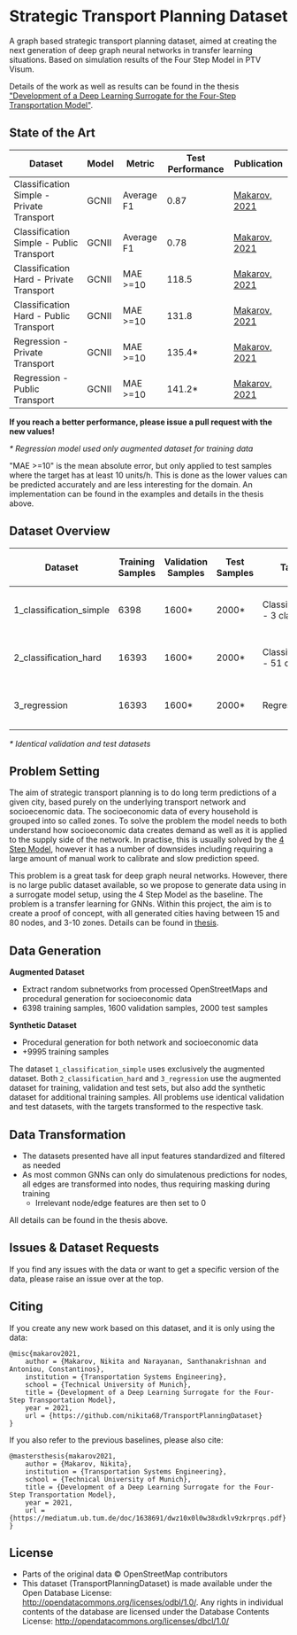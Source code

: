 # Strategic Transport Planning Dataset

A graph based strategic transport planning dataset, aimed at creating the next generation of deep graph neural networks in transfer learning situations. Based on simulation results of the Four Step Model in PTV Visum.

Details of the work as well as results can be found in the thesis ["Development of a Deep Learning Surrogate for the Four-Step Transportation Model"](https://mediatum.ub.tum.de/doc/1638691/dwz10x0l0w38xdklv9zkrprqs.pdf).


## State of the Art

| **Dataset**                               | **Model** | **Metric** | **Test Performance** | **Publication**                                                                       |
|-------------------------------------------|-----------|------------|----------------------|---------------------------------------------------------------------------------------|
| Classification Simple - Private Transport | GCNII     | Average F1 | 0.87                 | [Makarov, 2021](https://mediatum.ub.tum.de/doc/1638691/dwz10x0l0w38xdklv9zkrprqs.pdf) |
| Classification Simple - Public Transport  | GCNII     | Average F1 | 0.78                 | [Makarov, 2021](https://mediatum.ub.tum.de/doc/1638691/dwz10x0l0w38xdklv9zkrprqs.pdf) |
| Classification Hard - Private Transport   | GCNII     | MAE >=10   | 118.5                | [Makarov, 2021](https://mediatum.ub.tum.de/doc/1638691/dwz10x0l0w38xdklv9zkrprqs.pdf) |
| Classification Hard - Public Transport    | GCNII     | MAE >=10   | 131.8                | [Makarov, 2021](https://mediatum.ub.tum.de/doc/1638691/dwz10x0l0w38xdklv9zkrprqs.pdf) |
| Regression - Private Transport            | GCNII     | MAE >=10   | 135.4*               | [Makarov, 2021](https://mediatum.ub.tum.de/doc/1638691/dwz10x0l0w38xdklv9zkrprqs.pdf) |
| Regression - Public Transport             | GCNII     | MAE >=10   | 141.2*               | [Makarov, 2021](https://mediatum.ub.tum.de/doc/1638691/dwz10x0l0w38xdklv9zkrprqs.pdf) |

**If you reach a better performance, please issue a pull request with the new values!**

_* Regression model used only augmented dataset for training data_ 

"MAE >=10" is the mean absolute error, but only applied to test samples where the target has at least 10 units/h.
This is done as the lower values can be predicted accurately and are less interesting for the domain. An implementation can
be found in the examples and details in the thesis above.


## Dataset Overview

| Dataset                 | Training Samples | Validation Samples | Test Samples | Task                        | Primary Metric | Graph Sizes            | Private Transport | Public Transport | Input & Output Transformed |
|-------------------------|------------------|--------------------|--------------|-----------------------------|----------------|------------------------|-------------------|------------------|----------------------------|
| 1_classification_simple | 6398             | 1600*              | 2000*        | Classification - 3 classes  | Average F1     | 15 - 80 original nodes | Yes               | Yes              | Yes                        |
| 2_classification_hard   | 16393            | 1600*              | 2000*        | Classification - 51 classes | MAE >=10       | 15 - 80 original nodes | Yes               | Yes              | Yes                        |
| 3_regression            | 16393            | 1600*              | 2000*        | Regression                  | MAE >=10       | 15 - 80 original nodes | Yes               | Yes              | Yes                        |

_* Identical validation and test datasets_

## Problem Setting

The aim of strategic transport planning is to do long term predictions of a given city, based purely on the underlying transport network and socioecenomic data. The socioeconomic data of every household is grouped into so called zones. To solve the problem the model needs to both understand how socioeconomic data creates demand as well as it is applied to the supply side of the network. In practise, this is usually solved by the [4 Step Model](https://www.transitwiki.org/TransitWiki/index.php/Four-step_travel_model), however it has a number of downsides including requiring a large amount of manual work to calibrate and slow prediction speed.

This problem is a great task for deep graph neural networks. However, there is no large public dataset available, so we propose to generate data using in a surrogate model setup, using the 4 Step Model as the baseline. The problem is a transfer learning for GNNs. Within this project, the aim is to create a proof of concept, with all generated cities having between 15 and 80 nodes, and 3-10 zones. Details can be found in [thesis](https://mediatum.ub.tum.de/doc/1638691/dwz10x0l0w38xdklv9zkrprqs.pdf).


## Data Generation

**Augmented Dataset**
- Extract random subnetworks from processed OpenStreetMaps and procedural generation for socioeconomic data
- 6398 training samples, 1600 validation samples, 2000 test samples

**Synthetic Dataset**
- Procedural generation for both network and socioeconomic data
- +9995 training samples


The dataset ```1_classification_simple``` uses exclusively the augmented dataset. Both ```2_classification_hard``` and ```3_regression``` use the augmented dataset for training, validation and test sets, but also add the synthetic dataset for additional training samples. All problems use identical validation and test datasets, with the targets transformed to the respective task.


## Data Transformation

- The datasets presented have all input features standardized and filtered as needed
- As most common GNNs can only do simulatenous predictions for nodes, all edges are transformed into nodes, thus requiring masking during training
    - Irrelevant node/edge features are then set to 0

All details can be found in the thesis above.


## Issues & Dataset Requests

If you find any issues with the data or want to get a specific version of the data, please raise an issue over at the top.



## Citing

If you create any new work based on this dataset, and it is only using the data:

```
@misc{makarov2021,
    author = {Makarov, Nikita and Narayanan, Santhanakrishnan and Antoniou, Constantinos},
    institution = {Transportation Systems Engineering},
    school = {Technical University of Munich},
    title = {Development of a Deep Learning Surrogate for the Four-Step Transportation Model},
    year = 2021,
    url = {https://github.com/nikita68/TransportPlanningDataset}
}

```

If you also refer to the previous baselines, please also cite:

```
@mastersthesis{makarov2021,
    author = {Makarov, Nikita},
    institution = {Transportation Systems Engineering},
    school = {Technical University of Munich},
    title = {Development of a Deep Learning Surrogate for the Four-Step Transportation Model},
    year = 2021,
    url = {https://mediatum.ub.tum.de/doc/1638691/dwz10x0l0w38xdklv9zkrprqs.pdf}
}
```



## License

- Parts of the original data © OpenStreetMap contributors
- This dataset (TransportPlanningDataset) is made available under the Open Database License: http://opendatacommons.org/licenses/odbl/1.0/. Any rights in individual contents of the database are licensed under the Database Contents License: http://opendatacommons.org/licenses/dbcl/1.0/


